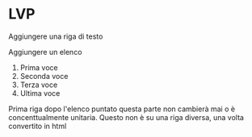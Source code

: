 # LVP

Aggiungere una riga di testo

Aggiungere un elenco
1. Prima voce
2. Seconda voce
3. Terza voce
4. Ultima voce

Prima riga dopo l'elenco puntato questa parte non cambierà mai o è concenttualmente unitaria.
Questo non è su una riga diversa, una volta convertito in html

